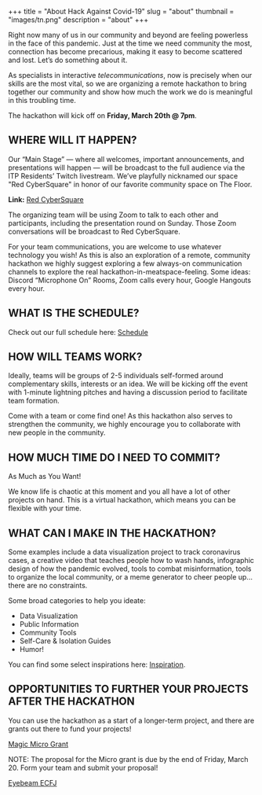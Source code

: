 +++
title = "About Hack Against Covid-19"
slug = "about"
thumbnail = "images/tn.png"
description = "about"
+++

Right now many of us in our community and beyond are feeling powerless in the face of this pandemic. Just at the time we need community the most, connection has become precarious, making it easy to become scattered and lost. Let’s do something about it.

As specialists in interactive *telecommunications*, now is precisely when our skills are the most vital, so we are organizing a remote hackathon to bring together our community and show how much the work we do is meaningful in this troubling time.

The hackathon will kick off on **Friday, March 20th @ 7pm**.

## WHERE WILL IT HAPPEN?

Our “Main Stage” &mdash; where all welcomes, important announcements, and presentations will happen &mdash; will be broadcast to the full audience via the ITP Residents’ Twitch livestream. We’ve playfully nicknamed our space "Red CyberSquare" in honor of our favorite community space on The Floor.

**Link:** [Red CyberSquare](https://twitch.tv/itpresidents)

The organizing team will be using Zoom to talk to each other and participants, including the presentation round on Sunday. Those Zoom conversations will be broadcast to Red CyberSquare.

For your team communications, you are welcome to use whatever technology you wish! As this is also an exploration of a remote, community hackathon we highly suggest exploring a few always-on communication channels to explore the real hackathon-in-meatspace-feeling. Some ideas: Discord “Microphone On” Rooms, Zoom calls every hour, Google Hangouts every hour.

## WHAT IS THE SCHEDULE?

Check out our full schedule here:
[Schedule](/schedule/)

## HOW WILL TEAMS WORK?

Ideally, teams will be groups of 2-5 individuals self-formed around complementary skills, interests or an idea. We will be kicking off the event with 1-minute lightning pitches and having a discussion period to facilitate team formation.

Come with a team or come find one! As this hackathon also serves to strengthen the community, we highly encourage you to collaborate with new people in the community.

## HOW MUCH TIME DO I NEED TO COMMIT?

As Much as You Want!

We know life is chaotic at this moment and you all have a lot of other projects on hand. This is a virtual hackathon, which means you can be flexible with your time.

## WHAT CAN I MAKE IN THE HACKATHON?

Some examples include a data visualization project to track coronavirus cases, a creative video that teaches people how to wash hands, infographic design of how the pandemic evolved, tools to combat misinformation, tools to organize the local community, or a meme generator to cheer people up... there are no constraints.

Some broad categories to help you ideate:
- Data Visualization
- Public Information
- Community Tools
- Self-Care & Isolation Guides
- Humor!

You can find some select inspirations here: [Inspiration](/inspiration/).

## OPPORTUNITIES TO FURTHER YOUR PROJECTS AFTER THE HACKATHON

You can use the hackathon as a start of a longer-term project, and there are grants out there to fund your projects!

[Magic Micro Grant](https://brown.columbia.edu/rapid-micro-grant-for-projects-to-inform-the-public-about-covid-19/)

NOTE: The proposal for the Micro grant is due by the end of Friday, March 20. Form your team and submit your proposal!

[Eyebeam ECFJ](https://www.eyebeam.org/ecfj-apply/)
